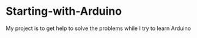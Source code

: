 # Starting-with-Arduino
My project is to get help to solve the problems while I try to learn Arduino
